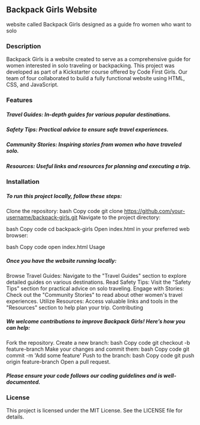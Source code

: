 ## Backpack Girls Website
website called Backpack Girls designed as a guide fro women who want to solo 

### Description

Backpack Girls is a website created to serve as a comprehensive guide for women interested in solo traveling or backpacking. This project was developed as part of a Kickstarter course offered by Code First Girls. Our team of four collaborated to build a fully functional website using HTML, CSS, and JavaScript.

### Features

##### Travel Guides: In-depth guides for various popular destinations.
##### Safety Tips: Practical advice to ensure safe travel experiences.
##### Community Stories: Inspiring stories from women who have traveled solo.
##### Resources: Useful links and resources for planning and executing a trip.

### Installation

##### To run this project locally, follow these steps:

Clone the repository:
bash
Copy code
git clone https://github.com/your-username/backpack-girls.git
Navigate to the project directory:

bash
Copy code
cd backpack-girls
Open index.html in your preferred web browser:

bash
Copy code
open index.html
Usage

##### Once you have the website running locally:

Browse Travel Guides: Navigate to the "Travel Guides" section to explore detailed guides on various destinations.
Read Safety Tips: Visit the "Safety Tips" section for practical advice on solo traveling.
Engage with Stories: Check out the "Community Stories" to read about other women's travel experiences.
Utilize Resources: Access valuable links and tools in the "Resources" section to help plan your trip.
Contributing

##### We welcome contributions to improve Backpack Girls! Here’s how you can help:

Fork the repository.
Create a new branch:
bash
Copy code
git checkout -b feature-branch
Make your changes and commit them:
bash
Copy code
git commit -m 'Add some feature'
Push to the branch:
bash
Copy code
git push origin feature-branch
Open a pull request.

##### Please ensure your code follows our coding guidelines and is well-documented.

### License

This project is licensed under the MIT License. See the LICENSE file for details.

